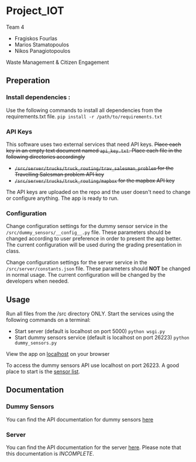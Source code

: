 # Project_IOT

Team 4

- Fragiskos Fourlas
- Marios Stamatopoulos
- Nikos Panagiotopoulos

Waste Management & Citizen Engagement

## Preperation

### Install dependencies : 
Use the following commands to install all dependencies from the requirements.txt file.
`pip install -r /path/to/requirements.txt`

### API Keys
This software uses two external services that need API keys. ~~Place each key in an empty text document named `api_key.txt`. Place each file in the following directories accordingly~~ 
- ~~`/src/server/trucks/truck_routing/trav_salesman_problem` for the Travelling Salesman problem API key~~
- ~~`/src/server/trucks/truck_routing/mapbox` for the mapbox API key~~

The API keys are uploaded on the repo and the user doesn't need to change or configure anything. The app is ready to run.

### Configuration
Change configuration settings for the dummy sensor service in the `/src/dummy_sensors/__config__.py` file. These parameters should be changed according to user preference in order to present the app better. The current configuration will be used during the grading presentation in class.

Change configuration settings for the server service in the `/src/server/constants.json` file. These parameters should **NOT** be changed in normal usage. The current configuration will be changed by the developers when needed.

## Usage
Run all files from the /src directory ONLY. Start the services using the following commands on a terminal:

- Start server (default is localhost on port 5000)
`python wsgi.py`
- Start dummy sensors service (default is localhost on port 26223)
`python dummy_sensors.py`

View the app on [localhost](http://localhost:5000/) on your browser

To access the dummy sensors API use localhost on port 26223. A good place to start is the [sensor list](http://localhost:26223/sensor_list). 

## Documentation

### Dummy Sensors
You can find the API documentation for dummy sensors [here](/src/dummy_sensors/README.md)

### Server
You can find the API documentation for the server [here](/src/server/README.md). Please note that this documentation is *INCOMPLETE*.
